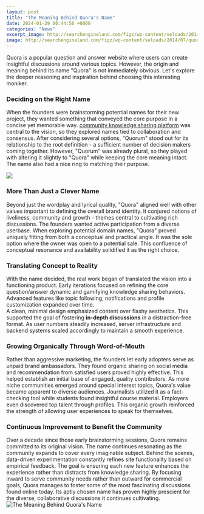```yaml
---
layout: post
title: "The Meaning Behind Quora's Name"
date: 2024-01-29 00:44:56 +0000
categories: "News"
excerpt_image: http://searchengineland.com/figz/wp-content/seloads/2014/07/quora-name-1920.jpg
image: http://searchengineland.com/figz/wp-content/seloads/2014/07/quora-name-1920.jpg
---
```


Quora is a popular question and answer website where users can create insightful discussions around various topics. However, the origin and meaning behind its name "Quora" is not immediately obvious. Let's explore the deeper reasoning and inspiration behind choosing this interesting moniker.
### Deciding on the Right Name  
When the founders were brainstorming potential names for their new project, they wanted something that conveyed the core purpose in a concise yet memorable way. [community knowledge sharing platform](https://fistore.mysenprints.com/collection/alberti) was central to the vision, so they explored names tied to collaboration and consensus. 
After considering several options, "Quorum" stood out for its relationship to the root definition - a sufficient number of decision makers coming together. However, "Quorum" was already plural, so they played with altering it slightly to "Quora" while keeping the core meaning intact. The name also had a nice ring to matching their purpose.

![](https://branditechture.agency/brand-logos/wp-content/uploads/wpdm-cache/Quora-900x0.png)
### More Than Just a Clever Name
Beyond just the wordplay and lyrical quality, "Quora" aligned well with other values important to defining the overall brand identity. It conjured notions of liveliness, community and growth - themes central to cultivating rich discussions. The founders wanted active participation from a diverse userbase.
When exploring potential domain names, "Quora" proved uniquely fitting from both a conceptual and practical angle. It was the sole option where the owner was open to a potential sale. This confluence of conceptual resonance and availability solidified it as the right choice.
### Translating Concept to Reality 
With the name decided, the real work began of translated the vision into a functioning product. Early iterations focused on refining the core question/answer dynamic and gamifying knowledge sharing behaviors. Advanced features like topic following, notifications and profile customization expanded over time.  
A clean, minimal design emphasized content over flashy aesthetics. This supported the goal of fostering **in-depth discussions** in a distraction-free format. As user numbers steadily increased, server infrastructure and backend systems scaled accordingly to maintain a smooth experience.
### Growing Organically Through Word-of-Mouth
Rather than aggressive marketing, the founders let early adopters serve as unpaid brand ambassadors. They found organic sharing on social media and recommendation from satisfied users proved highly effective. This helped establish an initial base of engaged, quality contributors.
As more niche communities emerged around special interest topics, Quora's value became apparent to diverse audiences. Journalists utilized it as a fact-checking tool while students found insightful course material. Employers even discovered top talent through profiles. This organic growth reinforced the strength of allowing user experiences to speak for themselves.
### Continuous Improvement to Benefit the Community
Over a decade since those early brainstorming sessions, Quora remains committed to its original vision. The name continues resonating as the community expands to cover every imaginable subject. Behind the scenes, data-driven experimentation constantly refines site functionality based on empirical feedback. 
The goal is ensuring each new feature enhances the experience rather than distracts from knowledge sharing. By focusing inward to serve community needs rather than outward for commercial goals, Quora manages to foster some of the most fascinating discussions found online today. Its aptly chosen name has proven highly prescient for the diverse, collaborative discussions it continues cultivating.
![The Meaning Behind Quora's Name](http://searchengineland.com/figz/wp-content/seloads/2014/07/quora-name-1920.jpg)